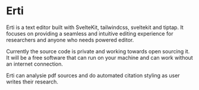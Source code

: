 # Erti

Erti is a text editor built with SvelteKit, tailwindcss, sveltekit and tiptap. It focuses on providing a seamless and intuitive editing experience for researchers and anyone who needs powered editor.

Currently the source code is private and working towards open sourcing it. It will be a free software that can run on your machine and can work without an internet connection.

Erti can analysie pdf sources and do automated citation styling as user writes their research.
